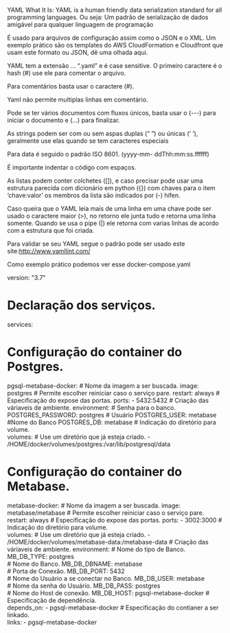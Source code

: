 YAML
What It Is: YAML is a human friendly data serialization standard for all programming languages. Ou seja: Um padrão de serialização de dados amigável para qualquer linguagem de programação

É usado para arquivos de configuração assim como o JSON e o XML. Um exemplo prático são os templates do AWS CloudFormation e Cloudfront que usam este formato ou JSON, dê uma olhada aqui.

YAML tem a extensão … “.yaml” e é case sensitive.
O primeiro caractere é o hash (#) use ele para comentar o arquivo.

Para comentários basta usar o caractere (#).

Yaml não permite multiplas linhas em comentário.

Pode se ter vários documentos com fluxos únicos, basta usar o (---) para iniciar o documento e (…) para finalizar.

As strings podem ser com ou sem aspas duplas (“ ”) ou únicas (‘ ’), geralmente use elas quando se tem caracteres especiais

Para data é seguido o padrão ISO 8601. (yyyy-mm- ddThh:mm:ss.ffffff)

É importante indentar o código com espaços.

As listas podem conter colchetes ([]), e caso precisar pode usar uma estrutura parecida com dicionário em python ({}) com chaves para o item ‘chave:valor’ os membros da lista são indicados por (-) hífen.

Caso queira que o YAML leia mais de uma linha em uma chave pode ser usado o caractere maior (>), no retorno ele junta tudo e retorna uma linha somente. Quando se usa o pipe (|) ele retorna com varias linhas de acordo com a estrutura que foi criada.

Para validar se seu YAML segue o padrão pode ser usado este site:http://www.yamllint.com/

Como exemplo prático podemos ver esse docker-compose.yaml

version: "3.7"
# Declaração dos serviços.
services:
  # Configuração do container do Postgres.
  pgsql-metabase-docker:
    # Nome da imagem a ser buscada.
    image: postgres
    # Permite escolher reiniciar caso o serviço pare.
    restart: always
    # Especificação do expose das portas.
    ports:
      - 5432:5432
    # Criação das váriaveis de ambiente.
    environment:
      # Senha para o banco.
      POSTGRES_PASSWORD: postgres
      # Usuário
      POSTGRES_USER: metabase
      #Nome do Banco
      POSTGRES_DB: metabase
    # Indicação do diretório para volume.  
    volumes:
      # Use um diretório que já esteja criado.
      - /HOME/docker/volumes/postgres:/var/lib/postgresql/data

 # Configuração do container do Metabase.
  metabase-docker:
    # Nome da imagem a ser buscada.
    image: metabase/metabase
    # Permite escolher reiniciar caso o serviço pare.
    restart: always
    # Especificação do expose das portas.
    ports:
      - 3002:3000
    # Indicação do diretório para volume.  
    volumes:
    # Use um diretório que já esteja criado.
      - /HOME/docker/volumes/metabase-data:/metabase-data
    # Criação das váriaveis de ambiente.
    environment:
      # Nome do tipo de Banco.
      MB_DB_TYPE: postgres   
      # Nome do Banco.
      MB_DB_DBNAME: metabase  
      # Porta de Conexão.
      MB_DB_PORT: 5432  
      #  Nome do Usuário a se conectar no Banco.
      MB_DB_USER: metabase  
      # Nome da senha do Usuário.
      MB_DB_PASS: postgres  
      # Nome do Host de conexão.
      MB_DB_HOST: pgsql-metabase-docker 
    # Especificação de dependência.  
    depends_on:
      - pgsql-metabase-docker
    # Especificação do contianer a ser linkado.  
    links:
      - pgsql-metabase-docker
